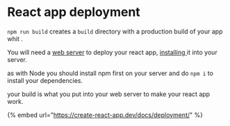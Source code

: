 # React app deployment

`npm run build` creates a `build` directory with a production build of your app whit .

You will need a [web server](https://www.nginx.com/) to deploy your react app, [installing ](https://www.digitalocean.com/community/tutorials/how-to-install-nginx-on-ubuntu-20-04)it into your server.

as with Node you should install npm first on your server and do `npm i` to install your dependencies.

your build is what you put into your web server to make your react app work.

{% embed url="https://create-react-app.dev/docs/deployment/" %}



